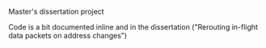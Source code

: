 Master's dissertation project

Code is a bit documented inline and in the dissertation ("Rerouting in-flight data packets on address changes")
